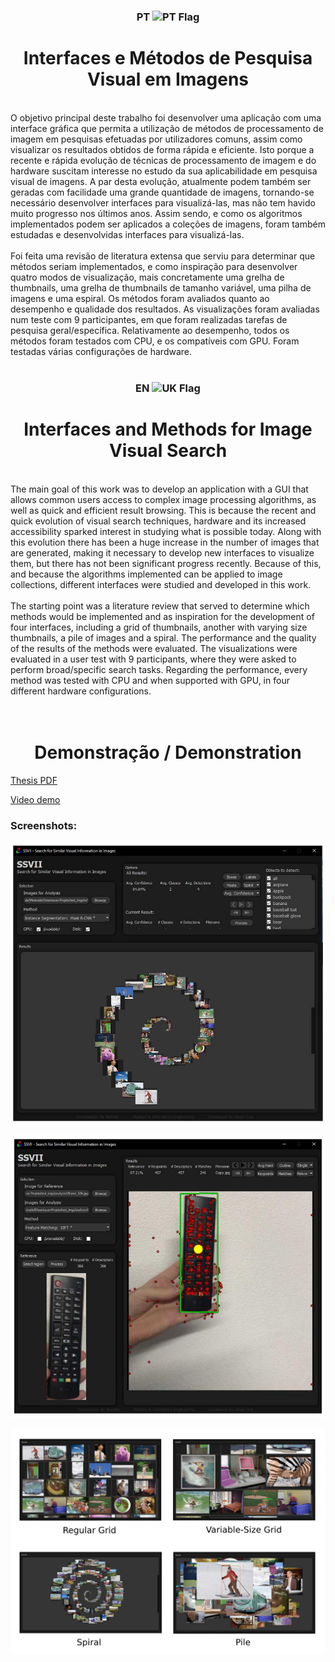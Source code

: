 <h3 align="center"> PT  <img src="https://upload.wikimedia.org/wikipedia/commons/thumb/5/5c/Flag_of_Portugal.svg/2560px-Flag_of_Portugal.svg.png" alt="PT Flag" width="22"/>
</h3>
  
<h1 align="center"> Interfaces e Métodos de Pesquisa Visual em Imagens </h1>
<br>
O objetivo principal deste trabalho foi desenvolver uma aplicação com uma interface 
gráfica que permita a utilização de métodos de processamento de imagem em pesquisas 
efetuadas por utilizadores comuns, assim como visualizar os resultados obtidos de forma 
rápida e eficiente. Isto porque a recente e rápida evolução de técnicas de processamento de 
imagem e do hardware suscitam interesse no estudo da sua aplicabilidade em pesquisa visual 
de imagens. A par desta evolução, atualmente podem também ser geradas com facilidade 
uma grande quantidade de imagens, tornando-se necessário desenvolver interfaces para 
visualizá-las, mas não tem havido muito progresso nos últimos anos. Assim sendo, e como os 
algoritmos implementados podem ser aplicados a coleções de imagens, foram também 
estudadas e desenvolvidas interfaces para visualizá-las.
<br><br>
Foi feita uma revisão de literatura extensa que serviu para determinar que métodos
seriam implementados, e como inspiração para desenvolver quatro modos de visualização, 
mais concretamente uma grelha de thumbnails, uma grelha de thumbnails de tamanho 
variável, uma pilha de imagens e uma espiral.
Os métodos foram avaliados quanto ao desempenho e qualidade dos resultados. As 
visualizações foram avaliadas num teste com 9 participantes, em que foram realizadas tarefas 
de pesquisa geral/específica. Relativamente ao desempenho, todos os métodos foram 
testados com CPU, e os compatíveis com GPU. Foram testadas várias configurações de 
hardware.
<br><br>

<h3 align="center"> EN  <img src="https://upload.wikimedia.org/wikipedia/commons/thumb/2/2c/Flag_of_the_United_Kingdom_%282-3%29.svg/1200px-Flag_of_the_United_Kingdom_%282-3%29.svg.png" alt="UK Flag" width="22"/>
</h3>

<h1 align="center"> Interfaces and Methods for Image Visual Search</h1>
<br>
The main goal of this work was to develop an application with a GUI that allows common 
users access to complex image processing algorithms, as well as quick and efficient result 
browsing. This is because the recent and quick evolution of visual search techniques, 
hardware and its increased accessibility sparked interest in studying what is possible today.
Along with this evolution there has been a huge increase in the number of images that are 
generated, making it necessary to develop new interfaces to visualize them, but there has not 
been significant progress recently. Because of this, and because the algorithms implemented 
can be applied to image collections, different interfaces were studied and developed in this 
work.
<br><br>
The starting point was a literature review that served to determine which methods would 
be implemented and as inspiration for the development of four interfaces, including a grid of 
thumbnails, another with varying size thumbnails, a pile of images and a spiral.
The performance and the quality of the results of the methods were evaluated. The 
visualizations were evaluated in a user test with 9 participants, where they were asked to 
perform broad/specific search tasks. Regarding the performance, every method was tested 
with CPU and when supported with GPU, in four different hardware configurations.
<br><br><br>

<h1 align="center"> Demonstração / Demonstration </h1>

[Thesis PDF](https://github.com/dcx2202/Masters-Thesis/blob/main/Thesis/Interfaces%20e%20M%C3%A9todos%20de%20Pesquisa%20Visual%20em%20Imagens.pdf)

[Video demo](https://www.youtube.com/watch?v=PnougAtQIm4)

<h3 align="left"> Screenshots:</h3>

![Object Detection GUI](https://github.com/dcx2202/Masters-Thesis/blob/main/readme_imgs/interface_object_detection.png)

![Feature Matching GUI](https://github.com/dcx2202/Masters-Thesis/blob/main/readme_imgs/interface_feature_matching.png)

![Image Visualization Interfaces](https://github.com/dcx2202/Masters-Thesis/blob/main/readme_imgs/interfaces.png)
